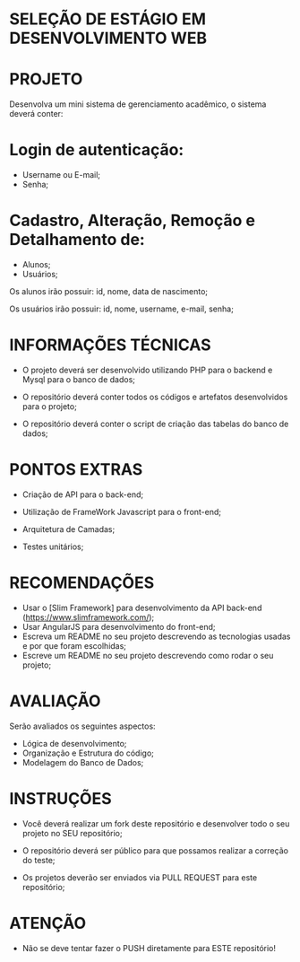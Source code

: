 # SELEÇÃO DE ESTÁGIO EM DESENVOLVIMENTO WEB #

# PROJETO #

Desenvolva um mini sistema de gerenciamento acadêmico, o sistema deverá conter:

# Login de autenticação: #
  * Username ou E-mail;
  * Senha;


# Cadastro, Alteração, Remoção e Detalhamento de: #
  * Alunos;
  * Usuários;


Os alunos irão possuir: id, nome, data de nascimento;

Os usuários irão possuir: id, nome, username, e-mail, senha;

# INFORMAÇÕES TÉCNICAS #

* O projeto deverá ser desenvolvido utilizando PHP para o backend e Mysql para o banco de dados;

* O repositório deverá conter todos os códigos e artefatos desenvolvidos para o projeto;

* O repositório deverá conter o script de criação das tabelas do banco de dados;

# PONTOS EXTRAS #

* Criação de API para o back-end;

* Utilização de FrameWork Javascript para o front-end;

* Arquitetura de Camadas;

* Testes unitários;

# RECOMENDAÇÕES #

* Usar o [Slim Framework] para desenvolvimento da API back-end (https://www.slimframework.com/);
* Usar AngularJS para desenvolvimento do front-end;
* Escreva um README no seu projeto descrevendo as tecnologias usadas e por que foram escolhidas;
* Escreve um README no seu projeto descrevendo como rodar o seu projeto;

# AVALIAÇÃO #

Serão avaliados os seguintes aspectos:

  * Lógica de desenvolvimento;
  * Organização e Estrutura do código;
  * Modelagem do Banco de Dados;

# INSTRUÇÕES #

* Você deverá realizar um fork deste repositório e desenvolver todo o seu projeto no SEU repositório;

* O repositório deverá ser público para que possamos realizar a correção do teste;

* Os projetos deverão ser enviados via PULL REQUEST para este repositório;

# ATENÇÃO #

* Não se deve tentar fazer o PUSH diretamente para ESTE repositório!

